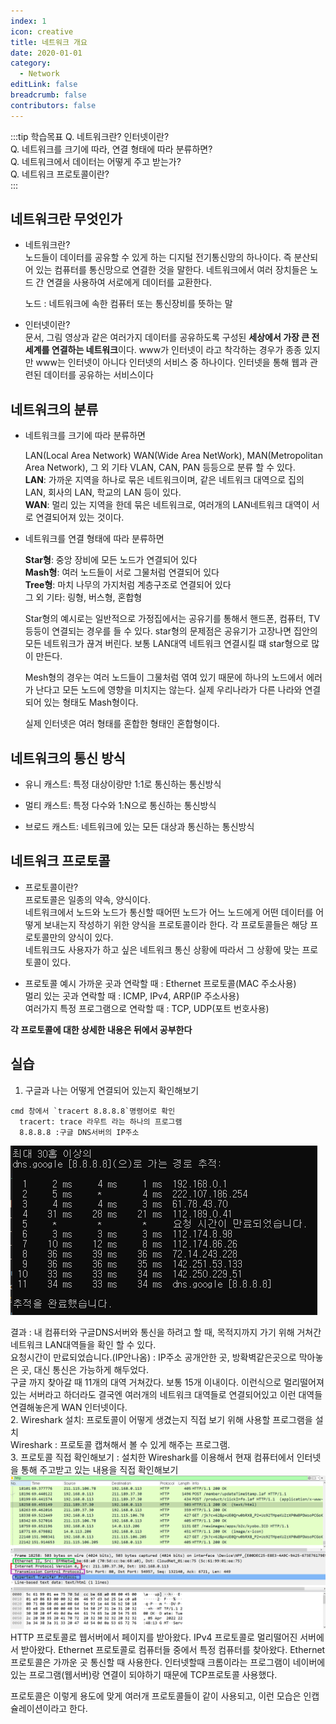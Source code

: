 ```yaml
---
index: 1
icon: creative
title: 네트워크 개요
date: 2020-01-01
category:
  - Network
editLink: false
breadcrumb: false
contributors: false
---
```


:::tip 학습목표
Q. 네트워크란? 인터넷이란?  
Q. 네트워크를 크기에 따라, 연결 형태에 따라 분류하면?    
Q. 네트워크에서 데이터는 어떻게 주고 받는가?  
Q. 네트워크 프로토콜이란?  
:::

## 네트워크란 무엇인가

- 네트워크란?  
  노드들이 데이터를 공유할 수 있게 하는 디지털 전기통신망의 하나이다.
  즉 분산되어 있는 컴퓨터를 통신망으로 연결한 것을 말한다.
  네트워크에서 여러 장치들은 노드 간 연결을 사용하여 서로에게 데이터를 교환한다.

  노드 : 네트워크에 속한 컴퓨터 또는 통신장비를 뜻하는 말

- 인터넷이란?  
  문서, 그림 영상과 같은 여러가지 데이터를 공유하도록 구성된 **세상에서 가장 큰 전세계를 연결하는 네트워크**이다. www가 인터넷이 라고 착각하는 경우가 종종 있지만 www는 인터넷이 아니다 인터넷의 서비스 중 하나이다. 인터넷을 통해 웹과 관련된 데이터를 공유하는 서비스이다

## 네트워크의 분류

- 네트워크를 크기에 따라 분류하면

  LAN(Local Area Network) WAN(Wide Area NetWork), MAN(Metropolitan Area Network), 그 외 기타 VLAN, CAN, PAN 등등으로 분류 할 수 있다.  
  **LAN**: 가까운 지역을 하나로 묶은 네트워크이며, 같은 네트워크 대역으로 집의 LAN, 회사의 LAN, 학교의 LAN 등이 있다.  
  **WAN**: 멀리 있는 지역을 한데 묶은 네트워크로, 여러개의 LAN네트워크 대역이 서로 연결되어져 있는 것이다.

- 네트워크를 연결 형태에 따라 분류하면

  **Star형**: 중앙 장비에 모든 노드가 연결되어 있다  
  **Mash형**: 여러 노드들이 서로 그물처럼 연결되어 있다  
  **Tree형**: 마치 나무의 가지처럼 계층구조로 연결되어 있다  
  그 외 기타: 링형, 버스형, 혼합형

  Star형의 예시로는 일반적으로 가정집에서는 공유기를 통해서 핸드폰, 컴퓨터, TV 등등이 연결되는 경우를 들 수 있다. star형의 문제점은 공유기가 고장나면 집안의 모든 네트워크가 끊겨 버린다. 보통 LAN대역 네트워크 연결시킬 떄 star형으로 많이 만든다.

  Mesh형의 경우는 여러 노드들이 그물처럼 엮여 있기 때문에 하나의 노드에서 에러가 난다고 모든 노드에 영향을 미치지는 않는다. 실제 우리나라가 다른 나라와 연결되어 있는 형태도 Mash형이다.

  실제 인터넷은 여러 형태를 혼합한 형태인 혼합형이다.

## 네트워크의 통신 방식

- 유니 캐스트: 특정 대상이랑만 1:1로 통신하는 통신방식

- 멀티 캐스트: 특정 다수와 1:N으로 통신하는 통신방식

- 브로드 캐스트: 네트워크에 있는 모든 대상과 통신하는 통신방식

## 네트워크 프로토콜

* 프로토콜이란?  
프로토콜은 일종의 약속, 양식이다.  
네트워크에서 노드와 노드가 통신할 때어떤 노드가 어느 노드에게 어떤 데이터를 어떻게 보내는지 작성하기 위한 양식을 프로토콜이라 한다. 각 프로토콜들은 해당 프로토콜만의 양식이 있다.  
네트워크도 사용자가 하고 싶은 네트워크 통신 상황에 따라서 그 상황에 맞는 프로토콜이 있다.

* 프로토콜 예시
가까운 곳과 연락할 때 : Ethernet 프로토콜(MAC 주소사용)  
멀리 있는 곳과 연락할 때 : ICMP, IPv4, ARP(IP 주소사용)  
여러가지 특정 프로그램으로 연락할 때 : TCP, UDP(포트 번호사용)  

**각 프로토콜에 대한 상세한 내용은 뒤에서 공부한다**

## 실습

1. 구글과 나는 어떻게 연결되어 있는지 확인해보기

```
cmd 창에서 `tracert 8.8.8.8`명령어로 확인
  tracert: trace 라우트 라는 하나의 프로그램
  8.8.8.8 :구글 DNS서버의 IP주소
```

![tracert 8.8.8.8](./img/tracert.png)

결과 : 내 컴퓨터와 구글DNS서버와 통신을 하려고 할 때, 목적지까지 가기 위해 거쳐간 네트워크 LAN대역들을 확인 할 수 있다.  
요청시간이 만료되었습니다.(IP안나옴) : IP주소 공개안한 곳, 방확벽같은곳으로 막아놓은 곳, 대신 통신은 가능하게 해두었다.  
구글 까지 찾아갈 때 11개의 대역 거쳐갔다. 보통 15개 이내이다.
이런식으로 멀리떨어져있는 서버라고 하더라도 결국엔 여러개의 네트워크 대역들로 연결되어있고 이런 대역들 연결해놓은게 WAN 인터넷이다.  
2. Wireshark 설치: 프로토콜이 어떻게 생겼는지 직접 보기 위해 사용할 프로그램을 설치  
Wireshark : 프로토콜 캡쳐해서 볼 수 있게 해주는 프로그램.  
3. 프로토콜 직접 확인해보기 : 설치한 Wireshark를 이용해서 현재 컴퓨터에서 인터넷을 통해 주고받고 있는 내용을 직접 확인해보기  
![tracert 8.8.8.8](./img/1-wireshark-http.png)
HTTP 프로토콜로 웹서버에서 페이지를 받아왔다.
IPv4 프로토콜로 멀리떨어진 서버에서 받아왔다.
Ethernet 프로토콜로 컴퓨터들 중에서 특정 컴퓨터를 찾아왔다. Ethernet 프로토콜은 가까운 곳 통신할 때 사용한다.
인터넷할때 크롬이라는 프로그램이 네이버에 있는 프로그램(웹서버)랑 연결이 되야하기 때문에 TCP프로토콜 사용했다.

프로토콜은 이렇게 용도에 맞게 여러개 프로토콜들이 같이 사용되고, 이런 모습은 인캡슐레이션이라고 한다.
